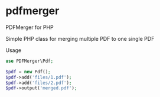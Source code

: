 # pdfmerger
PDFMerger for PHP

Simple PHP class for merging multiple PDF to one single PDF

Usage

```php
use PDFMerger\Pdf;

$pdf = new Pdf();
$pdf->add('files/1.pdf');
$pdf->add('files/2.pdf');
$pdf->output('merged.pdf');
    
```